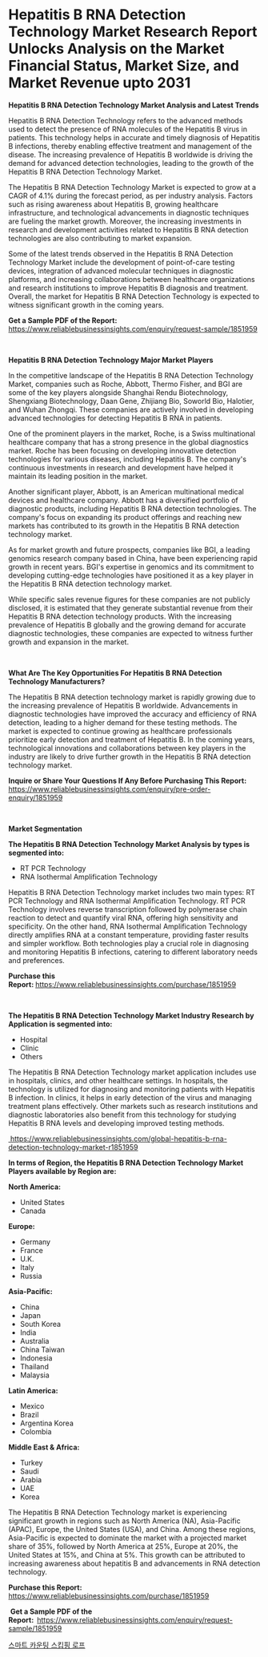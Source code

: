 <p><h1>Hepatitis B RNA Detection Technology Market Research Report Unlocks Analysis on the Market Financial Status, Market Size, and Market Revenue upto 2031</h1></p><p><strong>Hepatitis B RNA Detection Technology Market Analysis and Latest Trends</strong></p>
<p><p>Hepatitis B RNA Detection Technology refers to the advanced methods used to detect the presence of RNA molecules of the Hepatitis B virus in patients. This technology helps in accurate and timely diagnosis of Hepatitis B infections, thereby enabling effective treatment and management of the disease. The increasing prevalence of Hepatitis B worldwide is driving the demand for advanced detection technologies, leading to the growth of the Hepatitis B RNA Detection Technology Market.</p><p>The Hepatitis B RNA Detection Technology Market is expected to grow at a CAGR of 4.1% during the forecast period, as per industry analysis. Factors such as rising awareness about Hepatitis B, growing healthcare infrastructure, and technological advancements in diagnostic techniques are fueling the market growth. Moreover, the increasing investments in research and development activities related to Hepatitis B RNA detection technologies are also contributing to market expansion.</p><p>Some of the latest trends observed in the Hepatitis B RNA Detection Technology Market include the development of point-of-care testing devices, integration of advanced molecular techniques in diagnostic platforms, and increasing collaborations between healthcare organizations and research institutions to improve Hepatitis B diagnosis and treatment. Overall, the market for Hepatitis B RNA Detection Technology is expected to witness significant growth in the coming years.</p></p>
<p><strong>Get a Sample PDF of the Report:&nbsp;</strong> <a href="https://www.reliablebusinessinsights.com/enquiry/request-sample/1851959">https://www.reliablebusinessinsights.com/enquiry/request-sample/1851959</a></p>
<p>&nbsp;</p>
<p><strong>Hepatitis B RNA Detection Technology Major Market Players</strong></p>
<p><p>In the competitive landscape of the Hepatitis B RNA Detection Technology Market, companies such as Roche, Abbott, Thermo Fisher, and BGI are some of the key players alongside Shanghai Rendu Biotechnology, Shengxiang Biotechnology, Daan Gene, Zhijiang Bio, Soworld Bio, Halotier, and Wuhan Zhongqi. These companies are actively involved in developing advanced technologies for detecting Hepatitis B RNA in patients.</p><p>One of the prominent players in the market, Roche, is a Swiss multinational healthcare company that has a strong presence in the global diagnostics market. Roche has been focusing on developing innovative detection technologies for various diseases, including Hepatitis B. The company's continuous investments in research and development have helped it maintain its leading position in the market.</p><p>Another significant player, Abbott, is an American multinational medical devices and healthcare company. Abbott has a diversified portfolio of diagnostic products, including Hepatitis B RNA detection technologies. The company's focus on expanding its product offerings and reaching new markets has contributed to its growth in the Hepatitis B RNA detection technology market.</p><p>As for market growth and future prospects, companies like BGI, a leading genomics research company based in China, have been experiencing rapid growth in recent years. BGI's expertise in genomics and its commitment to developing cutting-edge technologies have positioned it as a key player in the Hepatitis B RNA detection technology market.</p><p>While specific sales revenue figures for these companies are not publicly disclosed, it is estimated that they generate substantial revenue from their Hepatitis B RNA detection technology products. With the increasing prevalence of Hepatitis B globally and the growing demand for accurate diagnostic technologies, these companies are expected to witness further growth and expansion in the market.</p></p>
<p>&nbsp;</p>
<p><strong>What Are The Key Opportunities For Hepatitis B RNA Detection Technology Manufacturers?</strong></p>
<p><p>The Hepatitis B RNA detection technology market is rapidly growing due to the increasing prevalence of Hepatitis B worldwide. Advancements in diagnostic technologies have improved the accuracy and efficiency of RNA detection, leading to a higher demand for these testing methods. The market is expected to continue growing as healthcare professionals prioritize early detection and treatment of Hepatitis B. In the coming years, technological innovations and collaborations between key players in the industry are likely to drive further growth in the Hepatitis B RNA detection technology market.</p></p>
<p><strong>Inquire or Share Your Questions If Any Before Purchasing This Report:</strong> <a href="https://www.reliablebusinessinsights.com/enquiry/pre-order-enquiry/1851959">https://www.reliablebusinessinsights.com/enquiry/pre-order-enquiry/1851959</a></p>
<p>&nbsp;</p>
<p><strong>Market Segmentation</strong></p>
<p><strong>The Hepatitis B RNA Detection Technology Market Analysis by types is segmented into:</strong></p>
<p><ul><li>RT PCR Technology</li><li>RNA Isothermal Amplification Technology</li></ul></p>
<p><p>Hepatitis B RNA Detection Technology market includes two main types: RT PCR Technology and RNA Isothermal Amplification Technology. RT PCR Technology involves reverse transcription followed by polymerase chain reaction to detect and quantify viral RNA, offering high sensitivity and specificity. On the other hand, RNA Isothermal Amplification Technology directly amplifies RNA at a constant temperature, providing faster results and simpler workflow. Both technologies play a crucial role in diagnosing and monitoring Hepatitis B infections, catering to different laboratory needs and preferences.</p></p>
<p><strong>Purchase this Report:&nbsp;</strong><a href="https://www.reliablebusinessinsights.com/purchase/1851959">https://www.reliablebusinessinsights.com/purchase/1851959</a></p>
<p>&nbsp;</p>
<p><strong>The Hepatitis B RNA Detection Technology Market Industry Research by Application is segmented into:</strong></p>
<p><ul><li>Hospital</li><li>Clinic</li><li>Others</li></ul></p>
<p><p>The Hepatitis B RNA Detection Technology market application includes use in hospitals, clinics, and other healthcare settings. In hospitals, the technology is utilized for diagnosing and monitoring patients with Hepatitis B infection. In clinics, it helps in early detection of the virus and managing treatment plans effectively. Other markets such as research institutions and diagnostic laboratories also benefit from this technology for studying Hepatitis B RNA levels and developing improved testing methods.</p></p>
<p><a href="https://www.reliablebusinessinsights.com/global-hepatitis-b-rna-detection-technology-market-r1851959">&nbsp;https://www.reliablebusinessinsights.com/global-hepatitis-b-rna-detection-technology-market-r1851959</a></p>
<p><strong>In terms of Region, the Hepatitis B RNA Detection Technology Market Players available by Region are:</strong></p>
<p>
    <p> <strong> North America: </strong>
        <ul>
            <li>United States</li>
            <li>Canada</li>
        </ul>
        </p> 
    <p> <strong> Europe: </strong>
        <ul>
            <li>Germany</li>
            <li>France</li>
            <li>U.K.</li>
            <li>Italy</li>
            <li>Russia</li>
        </ul>
        </p> 
    <p> <strong> Asia-Pacific: </strong>
        <ul>
            <li>China</li>
            <li>Japan</li>
            <li>South Korea</li>
            <li>India</li>
            <li>Australia</li>
            <li>China Taiwan</li>
            <li>Indonesia</li>
            <li>Thailand</li>
            <li>Malaysia</li>
        </ul>
        </p> 
    <p> <strong> Latin America: </strong>
        <ul>
            <li>Mexico</li>
            <li>Brazil</li>
            <li>Argentina Korea</li>
            <li>Colombia</li>
        </ul>
        </p> 
    <p> <strong> Middle East & Africa: </strong>
        <ul>
            <li>Turkey</li>
            <li>Saudi</li>
            <li>Arabia</li>
            <li>UAE</li>
            <li>Korea</li>
        </ul>
    </p>
    </p>
<p><p>The Hepatitis B RNA Detection Technology market is experiencing significant growth in regions such as North America (NA), Asia-Pacific (APAC), Europe, the United States (USA), and China. Among these regions, Asia-Pacific is expected to dominate the market with a projected market share of 35%, followed by North America at 25%, Europe at 20%, the United States at 15%, and China at 5%. This growth can be attributed to increasing awareness about hepatitis B and advancements in RNA detection technology.</p></p>
<p><strong>Purchase this Report: </strong><a href="https://www.reliablebusinessinsights.com/purchase/1851959">https://www.reliablebusinessinsights.com/purchase/1851959</a></p>
<p>&nbsp;<strong>Get a Sample PDF of the Report:&nbsp;&nbsp;</strong><a href="https://www.reliablebusinessinsights.com/enquiry/request-sample/1851959">https://www.reliablebusinessinsights.com/enquiry/request-sample/1851959</a></p>
<p><strong></strong></p>
<p><p><a href="https://medium.com/@cezarymarciniak2022/%EC%8A%A4%EB%A7%88%ED%8A%B8-%EC%B9%B4%EC%9A%B4%ED%8C%85-%EC%8A%A4%ED%82%B5-%EB%A1%9C%ED%94%84-%EC%8B%9C%EC%9E%A5-%EA%B7%9C%EB%AA%A8-cagr-%ED%8A%B8%EB%A0%8C%EB%93%9C-2024-2030-1a014ab2a347">스마트 카운팅 스킵핑 로프</a></p></p>